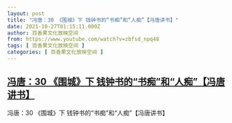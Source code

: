 ```yaml
---
layout: post
title: "冯唐：30 《围城》下 钱钟书的“书痴”和“人痴”【冯唐讲书】"
date: 2021-10-27T01:15:11.000Z
author: 百香果文化放映空间
from: https://www.youtube.com/watch?v=zbfsd_npq48
tags: [ 百香果文化放映空间 ]
categories: [ 百香果文化放映空间 ]
---
```

<!--1635297311000-->
[冯唐：30 《围城》下 钱钟书的“书痴”和“人痴”【冯唐讲书】](https://www.youtube.com/watch?v=zbfsd_npq48)
------

<div>
冯唐：30 《围城》下 钱钟书的“书痴”和“人痴”【冯唐讲书】
</div>
